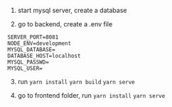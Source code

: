 1. start mysql server, create a database

2. go to backend, create a .env file
```
SERVER_PORT=8081
NODE_ENV=development
MYSQL_DATABASE=
DATABASE_HOST=localhost
MYSQL_PASSWD=
MYSQL_USER=
```

3. run
`yarn install`
`yarn build`
`yarn serve`

4. go to frontend folder, run
`yarn install`
`yarn serve`